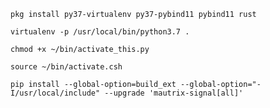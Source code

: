 `pkg install py37-virtualenv py37-pybind11 pybind11 rust`

`virtualenv -p /usr/local/bin/python3.7 .`

`chmod +x ~/bin/activate_this.py`

`source ~/bin/activate.csh`

`pip install --global-option=build_ext --global-option="-I/usr/local/include" --upgrade 'mautrix-signal[all]'`

